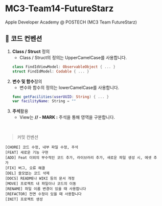 # MC3-Team14-FutureStarz
Apple Developer Academy @ POSTECH (MC3 Team FutureStarz)

## 📝 코드 컨벤션
1. **Class / Struct** 정의
    - Class / Struct의 정의는 UpperCamelCase를 사용합니다.
    ```swift
    class FindIdViewModel: ObservableObject { ... }
    struct FindIdModel: Codable { ... }
    ```
2. **변수 및 함수**정의
    - 변수와 함수의 정의는 lowerCamelCase를 사용합니다.
    ```swift
    func getFacilities(userUUID: String) { ... }
    var facilityName: String = ""
    ```
3. **주석**활용
    - View는 **// - MARK :** 주석을 통해 영역을 구분합니다.
  

<br>

> 커밋 컨벤션
```
[CHORE] 코드 수정, 내부 파일 수정, 주석
[FEAT] 새로운 기능 구현
[ADD] Feat 이외의 부수적인 코드 추가, 라이브러리 추가, 새로운 파일 생성 시, 에셋 추가
[FIX] 버그, 오류 해결
[DEL] 쓸모없는 코드 삭제
[DOCS] README나 WIKI 등의 문서 개정
[MOVE] 프로젝트 내 파일이나 코드의 이동
[RENAME] 파일 이름 변경이 있을 때 사용합니다
[REFACTOR] 전면 수정이 있을 때 사용합니다
[INIT] 프로젝트 생성
```

